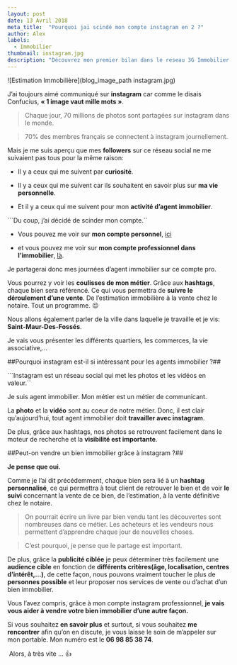 ```yaml
---
layout: post
date: 13 Avril 2018
meta_title:  "Pourquoi jai scindé mon compte instagram en 2 ?"
author: Alex
labels:
  - Immobilier
thumbnail: instagram.jpg
description: "Découvrez mon premier bilan dans le reseau 3G Immobilier sur ces 8 premiers mois de l'année."
---
```





![Estimation Immobilière](blog_image_path instagram.jpg)




J’ai toujours aimé communiqué sur **instagram** car comme le disais Confucius, **« 1 image vaut mille mots »**.

>Chaque jour, 70 millions de photos sont partagées sur instagram dans le monde.

>70% des membres français se connectent à instagram journellement.

Mais je me suis aperçu que mes **followers** sur ce réseau social ne me suivaient pas tous pour la même raison:

* Il y a ceux qui me suivent par **curiosité**.

* Il y a ceux qui me suivent car ils souhaitent en savoir plus sur **ma vie personnelle**.

* Et il y a ceux qui me suivent pour mon **activité d’agent immobilier**.

```Du coup, j’ai décidé de scinder mon compte.``

* Vous pouvez me voir sur **mon compte personnel**, [ici](https://www.instagram.com/cordani_alexandre/?hl=fr)

* et vous pouvez me voir sur **mon compte professionnel dans l’immobilier**, [là](https://www.instagram.com/3gimmobilier_alexandre_cordani/).

Je partagerai donc mes journées d’agent immobilier sur ce compte pro.

Vous pourrez y voir les **coulisses de mon métier**.
Grâce aux **hashtags**, chaque bien sera référencé. Ce qui vous permettra de **suivre le déroulement d’une vente**. De l’estimation immobilière à la vente chez le notaire. Tout un programme. 😉

Nous allons également parler de la ville dans laquelle je travaille et je vis: **Saint-Maur-Des-Fossés**. 

Je vais vous présenter les différents quartiers, les commerces, la vie associative,…

##Pourquoi instagram est-il si intéressant pour les agents immobilier ?##

```Instagram est un réseau social qui met les photos et les vidéos en valeur.``

Je suis agent immobilier. Mon métier est un métier de communicant.

La **photo** et la **vidéo** sont au coeur de notre métier. Donc, il est clair qu’aujourd’hui, tout agent immobilier doit **travailler avec instagram**.

De plus, grâce aux hashtags, nos photos se retrouvent facilement dans le moteur de recherche et la **visibilité est importante**.

##Peut-on vendre un bien immobilier grâce à instagram ?##

**Je pense que oui.**

Comme je l’ai dit précédemment, chaque bien sera lié à un **hashtag personnalisé**, ce qui permettra à tout client de retrouver le bien et de voir **le suivi** concernant la vente de ce bien, de l’estimation, à la vente définitive chez le notaire.

>On pourrait écrire un livre par bien vendu tant les découvertes sont nombreuses dans ce métier. Les acheteurs et  les vendeurs nous permettent d’apprendre chaque jour de nouvelles choses. 

>C’est pourquoi, je pense que le partage est important.

De plus, grâce la **publicité ciblée** je peux déterminer très facilement une **audience cible** en fonction de **différents critères(âge, localisation, centres d’intérêt,…)**, de cette façon, nous pouvons vraiment toucher le plus de **personnes possible** et leur proposer nos services de vente ou d’achat d’un bien immobilier.



Vous l’avez compris, grâce à mon compte instagram professionnel, **je vais vous aider à vendre votre bien immobilier d’une autre façon.** 

Si vous souhaitez **en savoir plus** et surtout, si vous souhaitez **me rencontrer** afin qu’on en discute, je vous laisse le soin de m’appeler sur mon portable. Mon numéro est le **06 98 85 38 74**.

 Alors, à très vite … 👍



